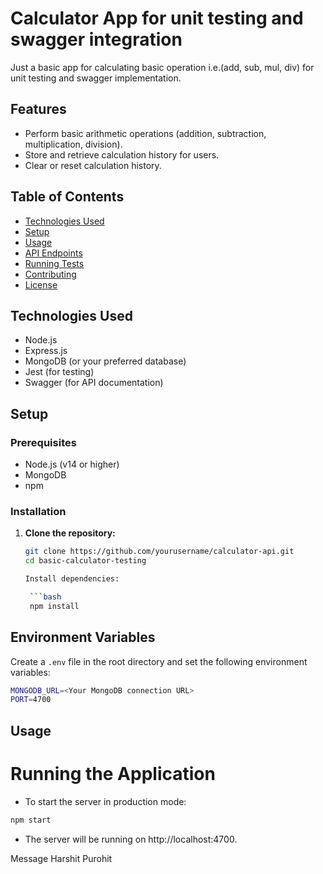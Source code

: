 # Calculator App for unit testing and swagger integration

Just a basic app for calculating basic operation i.e.(add, sub, mul, div) for unit testing and swagger implementation.

## Features

- Perform basic arithmetic operations (addition, subtraction, multiplication, division).
- Store and retrieve calculation history for users.
- Clear or reset calculation history.

## Table of Contents

- [Technologies Used](#technologies-used)
- [Setup](#setup)
- [Usage](#usage)
- [API Endpoints](#api-endpoints)
- [Running Tests](#running-tests)
- [Contributing](#contributing)
- [License](#license)

## Technologies Used

- Node.js
- Express.js
- MongoDB (or your preferred database)
- Jest (for testing)
- Swagger (for API documentation)

## Setup

### Prerequisites

- Node.js (v14 or higher)
- MongoDB
- npm

### Installation

1. **Clone the repository:**

   ```bash
   git clone https://github.com/yourusername/calculator-api.git
   cd basic-calculator-testing
   
   Install dependencies:

    ```bash
    npm install
    ```

## Environment Variables

Create a `.env` file in the root directory and set the following environment variables:

```bash
MONGODB_URL=<Your MongoDB connection URL>
PORT=4700
```

## Usage

# Running the Application

- To start the server in production mode:

```bash
npm start
```

- The server will be running on http://localhost:4700.











Message Harshit Purohit






